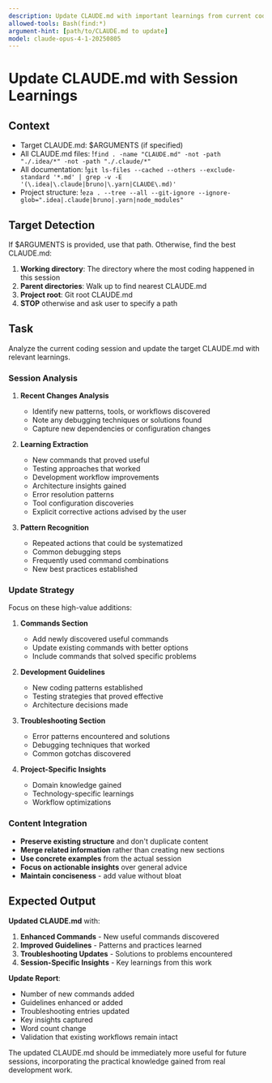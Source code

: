 ```yaml
---
description: Update CLAUDE.md with important learnings from current coding session
allowed-tools: Bash(find:*)
argument-hint: [path/to/CLAUDE.md to update]
model: claude-opus-4-1-20250805
---
```


# Update CLAUDE.md with Session Learnings

## Context

- Target CLAUDE.md: $ARGUMENTS (if specified)
- All CLAUDE.md files: !`find . -name "CLAUDE.md" -not -path "./.idea/*" -not -path "./.claude/*"`
- All documentation: !`git ls-files --cached --others --exclude-standard '*.md' | grep -v -E '(\.idea|\.claude|bruno|\.yarn|CLAUDE\.md)'`
- Project structure: !`eza . --tree --all --git-ignore --ignore-glob=".idea|.claude|bruno|.yarn|node_modules"`


## Target Detection

If $ARGUMENTS is provided, use that path. Otherwise, find the best CLAUDE.md:

1. **Working directory**: The directory where the most coding happened in this session
2. **Parent directories**: Walk up to find nearest CLAUDE.md
3. **Project root**: Git root CLAUDE.md
4. **STOP** otherwise and ask user to specify a path

## Task

Analyze the current coding session and update the target CLAUDE.md with relevant learnings.

### Session Analysis

1. **Recent Changes Analysis**
   - Identify new patterns, tools, or workflows discovered
   - Note any debugging techniques or solutions found
   - Capture new dependencies or configuration changes

2. **Learning Extraction**
   - New commands that proved useful
   - Testing approaches that worked
   - Development workflow improvements
   - Architecture insights gained
   - Error resolution patterns
   - Tool configuration discoveries
   - Explicit corrective actions advised by the user

3. **Pattern Recognition**
   - Repeated actions that could be systematized
   - Common debugging steps
   - Frequently used command combinations
   - New best practices established

### Update Strategy

Focus on these high-value additions:

1. **Commands Section**
   - Add newly discovered useful commands
   - Update existing commands with better options
   - Include commands that solved specific problems

2. **Development Guidelines**
   - New coding patterns established
   - Testing strategies that proved effective
   - Architecture decisions made

3. **Troubleshooting Section**
   - Error patterns encountered and solutions
   - Debugging techniques that worked
   - Common gotchas discovered

4. **Project-Specific Insights**
   - Domain knowledge gained
   - Technology-specific learnings
   - Workflow optimizations

### Content Integration

- **Preserve existing structure** and don't duplicate content
- **Merge related information** rather than creating new sections
- **Use concrete examples** from the actual session
- **Focus on actionable insights** over general advice
- **Maintain conciseness** - add value without bloat

## Expected Output

**Updated CLAUDE.md** with:

1. **Enhanced Commands** - New useful commands discovered
2. **Improved Guidelines** - Patterns and practices learned
3. **Troubleshooting Updates** - Solutions to problems encountered
4. **Session-Specific Insights** - Key learnings from this work

**Update Report**:
- Number of new commands added
- Guidelines enhanced or added
- Troubleshooting entries updated
- Key insights captured
- Word count change
- Validation that existing workflows remain intact

The updated CLAUDE.md should be immediately more useful for future sessions, incorporating the practical knowledge gained from real development work.

